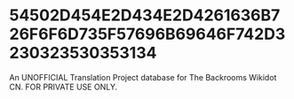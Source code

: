 # 54502D454E2D434E2D4261636B726F6F6D735F57696B69646F742D3230323530353134
An UNOFFICIAL Translation Project database for The Backrooms Wikidot CN. FOR PRIVATE USE ONLY.
